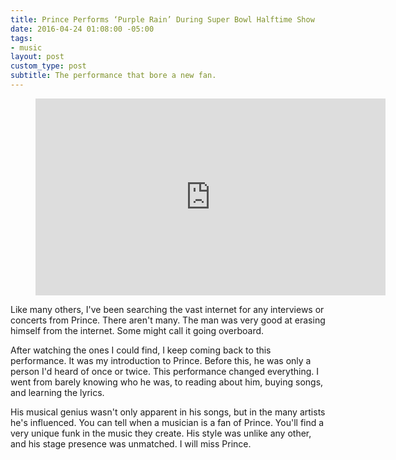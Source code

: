```yaml
---
title: Prince Performs ‘Purple Rain’ During Super Bowl Halftime Show
date: 2016-04-24 01:08:00 -05:00
tags:
- music
layout: post
custom_type: post
subtitle: The performance that bore a new fan.
---
```


<figure class="iframe-container"><iframe width="560" height="315" src="https://www.youtube.com/embed/CEFyP-Q7CVE" frameborder="0" allowfullscreen></iframe></figure>

Like many others, I've been searching the vast internet for any interviews or concerts from Prince. There aren't many. The man was very good at erasing himself from the internet. Some might call it going overboard.

After watching the ones I could find, I keep coming back to this performance. It was my introduction to Prince. Before this, he was only a person I'd heard of once or twice. This performance changed everything. I went from barely knowing who he was, to reading about him, buying songs, and learning the lyrics.

His musical genius wasn't only apparent in his songs, but in the many artists he's influenced. You can tell when a musician is a fan of Prince. You'll find a very unique funk in the music they create. His style was unlike any other, and his stage presence was unmatched. I will miss Prince.
